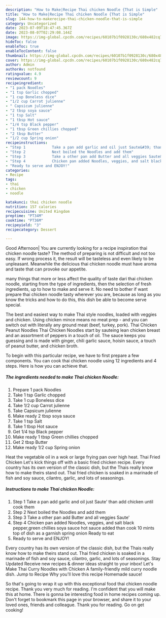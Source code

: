 ```yaml
---
description: "How to Make|Recipe Thai chicken Noodle {That is Simple"
title: "How to Make|Recipe Thai chicken Noodle {That is Simple"
slug: 144-how-to-makerecipe-thai-chicken-noodle-that-is-simple
category: Uncategorized
date: 2023-07-09T18:47:45.367Z
date: 2023-08-07T02:29:08.144Z
image: https://img-global.cpcdn.com/recipes/60107b1f0928130c/680x482cq70/thai-chicken-noodle-recipe-main-photo.jpg
hideToc: false
enableToc: true
enableTocContent: false
thumbnail: https://img-global.cpcdn.com/recipes/60107b1f0928130c/680x482cq70/thai-chicken-noodle-recipe-main-photo.jpg
cover: https://img-global.cpcdn.com/recipes/60107b1f0928130c/680x482cq70/thai-chicken-noodle-recipe-main-photo.jpg
author: Admin
authorAv: notfound
ratingvalue: 4.9
reviewcount: 9
recipeingredient:
- "1 pack Noodles"
- "1 tsp Garlic chopped"
- "1 cup Boneless dice"
- "1/2 cup Carrot julienne"
- " Capsicum julienne"
- "2 tbsp soya sauce"
- "1 tsp Salt"
- "1 tbsp Hot sauce"
- "1/4 tsp Black pepper"
- "1 tbsp Green chillies chopped"
- "2 tbsp Butter"
- "1/2 cup Spring onion"
recipeinstructions:
- "Step 1            Take a pan add garlic and oil just Saute&#39; than add chicken until cook them"
- "Step 2            Next boiled the Noodles and add them"
- "Step 3            Take a other pan add Butter and all veggies Saute&#39;"
- "Step 4            Chicken pan added Noodles, veggies, and salt black pepper,green chillies soya sauce hot sauce added than cook 10 mints top of dish as a garnish spring onion Ready to eat"
- "Ready to serve and ENJOY!"
categories:
- Recipe
tags:
- thai
- chicken
- noodle

katakunci: thai chicken noodle 
nutrition: 157 calories
recipecuisine: United Kingdom
preptime: "PT34M"
cooktime: "PT36M"
recipeyield: "3"
recipecategory: Dessert

---
```



Good Afternoon| You are currently looking for a recipe inspiration thai chicken noodle taste? The method of preparing is not difficult and not too easy. If wrong process it, the result will be tasteless and even likely to be unpleasant. Meanwhile the delicious thai chicken noodle must have aroma and taste that can provoke our appetite.






many things that more or less affect the quality of taste dari thai chicken noodle, starting from the type of ingredients, then the selection of fresh ingredients, up to how to make and serve it. No need to bother if want prepare thai chicken noodle tasty wherever you are, because as long as you know the tricks and how to do this, this dish be able to become serve  special.


The best and easiest way to make Thai style noodles, loaded with veggies and chicken. Using chicken mince means no meat prep - and you can switch out with literally any ground meat (beef, turkey, pork). Thai Chicken Peanut Noodles Thai Chicken Noodles start by sauteing lean chicken breast and an assortment of peppers in a touch of oil. The sauce keeps you guessing and is made with ginger, chili garlic sauce, hoisin sauce, a touch of peanut butter, and chicken broth.


To begin with this particular recipe, we have to first prepare a few components. You can cook thai chicken noodle using 12 ingredients and 4 steps. Here is how you can achieve that.

<!--inarticleads1-->

##### The ingredients needed to make Thai chicken Noodle:

1. Prepare 1 pack Noodles
1. Take 1 tsp Garlic chopped
1. Take 1 cup Boneless dice
1. Take 1/2 cup Carrot julienne
1. Take  Capsicum julienne
1. Make ready 2 tbsp soya sauce
1. Take 1 tsp Salt
1. Take 1 tbsp Hot sauce
1. Get 1/4 tsp Black pepper
1. Make ready 1 tbsp Green chillies chopped
1. Get 2 tbsp Butter
1. Make ready 1/2 cup Spring onion


Heat the vegetable oil in a wok or large frying pan over high heat. Thai Fried Chicken Let&#39;s kick things off with a basic fried chicken recipe. Every country has its own version of the classic dish, but the Thais really know how to make theirs stand out. Thai fried chicken is soaked in a marinade of fish and soy sauce, cilantro, garlic, and lots of seasonings. 

<!--inarticleads2-->

##### Instructions to make Thai chicken Noodle:

1. Step 1            Take a pan add garlic and oil just Saute&#39; than add chicken until cook them
1. Step 2            Next boiled the Noodles and add them
1. Step 3            Take a other pan add Butter and all veggies Saute&#39;
1. Step 4            Chicken pan added Noodles, veggies, and salt black pepper,green chillies soya sauce hot sauce added than cook 10 mints top of dish as a garnish spring onion Ready to eat
1. Ready to serve and ENJOY!

Every country has its own version of the classic dish, but the Thais really know how to make theirs stand out. Thai fried chicken is soaked in a marinade of fish and soy sauce, cilantro, garlic, and lots of seasonings. Stay Updated Receive new recipes &amp; dinner ideas straight to your inbox! Let&#39;s Make Thai Curry Noodles with Chicken A family-friendly mild curry noodle dish. Jump to Recipe Why you&#39;ll love this recipe Homemade sauce! 

So that's going to wrap it up with this exceptional food thai chicken noodle recipe. Thank you very much for reading. I'm confident that you will make this at home. There is gonna be interesting food in home recipes coming up. Don't forget to bookmark this page in your browser, and share it to your loved ones, friends and colleague. Thank you for reading. Go on get cooking!
